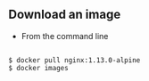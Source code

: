 ##  Download an image

* From the command line 
<section>
<pre><code data-trim>
$ docker pull nginx:1.13.0-alpine 
$ docker images
</code></pre>
</section>
